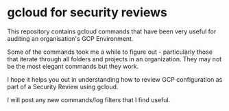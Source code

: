 # gcloud for security reviews

This repository contains gcloud commands that have been very useful for auditing an organisation's GCP Environment.

Some of the commands took me a while to figure out - particularly those that iterate through all folders and projects in an organization. They may not be the most elegant commands but they work.

I hope it helps you out in understanding how to review GCP configuration as part of a Security Review using gcloud.

I will post any new commands/log filters that I find useful.

